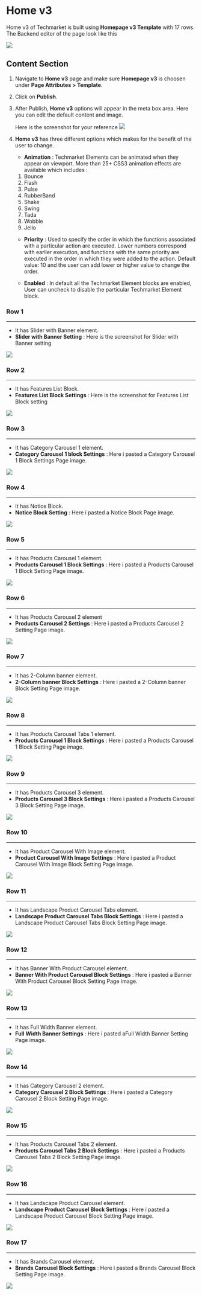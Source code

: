 # Home v3

Home v3 of Techmarket is built using **Homepage v3 Template** with 17 rows. The  Backend editor of the page look like this

![](http://transvelo.github.io/docs/techmarket/images/home-v3-setting.png)

## Content Section

1. Navigate to **Home v3** page and make sure **Homepage v3** is choosen under **Page Attributes > Template**.
2. Click on **Publish**.
3. After Publish, **Home v3** options will appear in the meta box area. Here you can edit the default content and image.

    Here is the screenshot for your reference
    ![](http://transvelo.github.io/docs/electro/images/home-v2-option.png)

4. **Home v3** has three different options which makes for the benefit of the user to change.

    * **Animation** : Techmarket Elements can be animated when they appear on viewport. More than 25+ CSS3 animation effects are available which includes :

    1. Bounce
    2. Flash
    3. Pulse
    4. RubberBand
    5. Shake
    6. Swing
    7. Tada
    8. Wobble
    9. Jello

    * **Priority** : Used to specify the order in which the functions associated with a particular action are executed. Lower numbers correspond with earlier execution, and functions with the same priority are executed in the order in which they were added to the action. Default value: 10 and the user can add lower or higher value to change the order.

    * **Enabled** : In default all the Techmarket Element blocks are enabled, User can uncheck to disable the particular Techmarket Element block.

### Row 1
---
* It has Slider with Banner element.
* **Slider with Banner Setting** : Here is the screenshot for Slider with Banner setting

![](http://transvelo.github.io/docs/electro/images/home3-slider-setting.png)

### Row 2
---
* It has Features List Block.
* **Features List Block Settings** : Here is the screenshot for Features List Block setting

![](http://transvelo.github.io/docs/electro/images/home3-feature-list-setting.png)


### Row 3
---
* It has Category Carousel 1 element.
* **Category Carousel 1 block Settings** : Here i pasted a Category Carousel 1 Block Settings Page image.

![](http://transvelo.github.io/docs/electro/images/home3-ads-block-setting.png)

### Row 4
---
* It has Notice Block.
* **Notice Block Setting** : Here i pasted a Notice Block Page image.

![](http://transvelo.github.io/docs/electro/images/home3-tabs-carousel-setting.png)

### Row 5
---
* It has Products Carousel 1 element.
* **Products Carousel 1 Block Settings** : Here i pasted a Products Carousel 1 Block Setting Page image.

![](http://transvelo.github.io/docs/electro/images/home3-carousel-with-image-setting.png)

### Row 6
---
* It has Products Carousel 2 element
* **Products Carousel 2 Settings** : Here i pasted a Products Carousel 2 Setting Page image.

![](http://transvelo.github.io/docs/electro/images/home3-cards-carousel-setting.png)

### Row 7
---
* It has 2-Column banner element.
* **2-Column banner Block Settings** : Here i pasted a 2-Column banner Block Setting Page image.

![](http://transvelo.github.io/docs/electro/images/home3-6-1-product-setting.png)

### Row 8
---
* It has Products Carousel Tabs 1 element.
* **Products Carousel 1 Block Settings** : Here i pasted a Products Carousel 1 Block Setting Page image.

![](http://transvelo.github.io/docs/electro/images/home3-category-setting.png)

### Row 9
---
* It has Products Carousel 3 element.
* **Products Carousel 3 Block Settings** : Here i pasted a Products Carousel 3 Block Setting Page image.

![](http://transvelo.github.io/docs/electro/images/home3-category-setting.png)

### Row 10
---
* It has Product Carousel With Image element.
* **Product Carousel With Image Settings** : Here i pasted a Product Carousel With Image Block Setting Page image.

![](http://transvelo.github.io/docs/electro/images/home3-category-setting.png)

### Row 11
---
* It has Landscape Product Carousel Tabs element.
* **Landscape Product Carousel Tabs Block Settings** : Here i pasted a Landscape Product Carousel Tabs Block Setting Page image.

![](http://transvelo.github.io/docs/electro/images/home3-category-setting.png)

### Row 12
---
* It has Banner With Product Carousel element.
* **Banner With Product Carousel Block Settings** : Here i pasted a Banner With Product Carousel Block Setting Page image.

![](http://transvelo.github.io/docs/electro/images/home3-category-setting.png)

### Row 13
---
* It has Full Width Banner element.
* **Full Width Banner Settings** : Here i pasted aFull Width Banner Setting Page image.

![](http://transvelo.github.io/docs/electro/images/home3-category-setting.png)

### Row 14
---
* It has Category Carousel 2 element.
* **Category Carousel 2 Block Settings** : Here i pasted a Category Carousel 2 Block Setting Page image.

![](http://transvelo.github.io/docs/electro/images/home3-category-setting.png)

### Row 15
---
* It has Products Carousel Tabs 2 element.
* **Products Carousel Tabs 2 Block Settings** : Here i pasted a Products Carousel Tabs 2 Block Setting Page image.

![](http://transvelo.github.io/docs/electro/images/home3-category-setting.png)

### Row 16
---
* It has Landscape Product Carousel element.
* **Landscape Product Carousel Block Settings** : Here i pasted a Landscape Product Carousel Block Setting Page image.

![](http://transvelo.github.io/docs/electro/images/home3-category-setting.png)

### Row 17
---
* It has Brands Carousel element.
* **Brands Carousel Block Settings** : Here i pasted a Brands Carousel Block Setting Page image.

![](http://transvelo.github.io/docs/electro/images/home3-category-setting.png)
